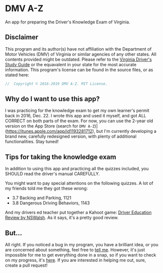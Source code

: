 # DMV A-Z

An app for preparing the Driver's Knowledge Exam of Virginia.

## Disclaimer

This program and its author(s) have not affiliation with the Department of Motor Vehicles (DMV) of Virginia or similar agencies of any other states. All contents provided might be outdated. Please refer to the [Virginia Driver's Study Guide](https://www.dmv.virginia.gov/dmv-manuals/#/sections/manual/1) or the equavalent in your state for the most accurate information. This program's license can be found in the source files, or as stated here:

```swift
//  Copyright © 2016-2019 DMV A-Z. MIT License.
```

## Why do I want to use this app?

I was practicing for the knowledge exam to get my own learner's permit back in 2016, Dec. 22. I wrote this app and used it myself, and got ALL CORRECT on both parts of the exam. For now, you can use the 2-year old version on the App Store (search for `DMV A-Z`)](https://itunes.apple.com/app/id1193281712), but I'm currently developing a brand new, carefully redesigned version, with plenty of additional functionalities. Stay tuned!

## Tips for taking the knowledge exam

In addition to using this app and practicing all the quizzes included, you SHOULD read the driver's manual CAREFULLY.

You might want to pay special attentions on the following quizzes. A lot of my friends told me they got these wrong: 

- 3.7 Backing and Parking, 1121
- 3.8 Dangerous Driving Behaviors, 1143

And my drivers ed teacher put together a Kahoot game: [Driver Education Review by NSWalsh](https://play.kahoot.it/#/k/5e087226-a672-426e-b561-59f7d9f237ef/intro). As it says, it's a pretty good review. 

## But...

All right. If you noticed a bug in my program, you have a brilliant idea, or you are concerned about something, feel free to [tell me](https://github.com/ApolloZhu/AZDMV/issues/new). However, it's just impossible for me to get everything done in a snap, so if you want to check on my progress, it's [here](https://github.com/ApolloZhu/AZDMV/projects/1). If you are interested in helping me out, sure, create a pull request!
